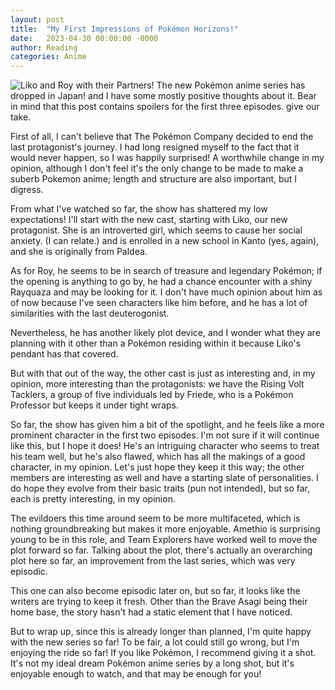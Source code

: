 ```yaml
---
layout: post
title:  "My First Impressions of Pokémon Horizons!"
date:   2023-04-30 00:00:00 -0000
author: Reading
categories: Anime
---
```

![Liko and Roy with their Partners!](https://i.ibb.co/J2YMCd8/Pokemon-Horizons.webp)
The new Pokémon anime series has dropped in Japan! and I have some mostly positive thoughts about it. Bear in mind that this post contains spoilers for the first three episodes. give our take.

First of all, I can't believe that The Pokémon Company decided to end the last protagonist's journey. I had long resigned myself to the fact that it would never happen, so I was happily surprised! A worthwhile change in my opinion, although I don't feel it's the only change to be made to make a suberb Pokemon anime; length and structure are also important, but I digress.

From what I've watched so far, the show has shattered my low expectations! I'll start with the new cast, starting with Liko, our new protagonist. She is an introverted girl, which seems to cause her social anxiety. (I can relate.) and is enrolled in a new school in Kanto (yes, again), and she is originally from Paldea.

As for Roy, he seems to be in search of treasure and legendary Pokémon; if the opening is anything to go by, he had a chance encounter with a shiny Rayquaza and may be looking for it. I don't have much opinion about him as of now because I've seen characters like him before, and he has a lot of similarities with the last deuterogonist.

Nevertheless, he has another likely plot device, and I wonder what they are planning with it other than a Pokémon residing within it because Liko's pendant has that covered.

But with that out of the way, the other cast is just as interesting and, in my opinion, more interesting than the protagonists: we have the Rising Volt Tacklers, a group of five individuals led by Friede, who is a Pokémon Professor but keeps it under tight wraps.

So far, the show has given him a bit of the spotlight, and he feels like a more prominent character in the first two episodes. I'm not sure if it will continue like this, but I hope it does! He's an intriguing character who seems to treat his team well, but he's also flawed, which has all the makings of a good character, in my opinion. Let's just hope they keep it this way; the other members are interesting as well and have a starting slate of personalities. I do hope they evolve from their basic traits (pun not intended), but so far, each is pretty interesting, in my opinion.

The evildoers this time around seem to be more multifaceted, which is nothing groundbreaking but makes it more enjoyable. Amethio is surprising young to be in this role, and Team Explorers have worked well to move the plot forward so far. Talking about the plot, there's actually an overarching plot here so far, an improvement from the last series, which was very episodic.

This one can also become episodic later on, but so far, it looks like the writers are trying to keep it fresh. Other than the Brave Asagi being their home base, the story hasn't had a static element that I have noticed.

But to wrap up, since this is already longer than planned, I'm quite happy with the new series so far! To be fair, a lot could still go wrong, but I'm enjoying the ride so far! If you like Pokémon, I recommend giving it a shot. It's not my ideal dream Pokémon anime series by a long shot, but it's enjoyable enough to watch, and that may be enough for you!
